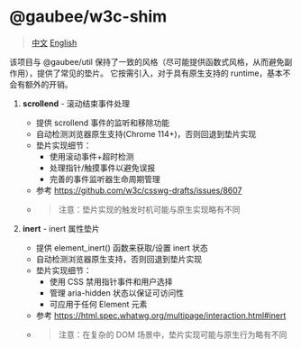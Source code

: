 # @gaubee/w3c-shim

> [中文](./README-zh.md) [English](./README.md)

该项目与 @gaubee/util 保持了一致的风格（尽可能提供函数式风格，从而避免副作用），提供了常见的垫片。
它按需引入，对于具有原生支持的 runtime，基本不会有额外的开销。

1. **scrollend** - 滚动结束事件处理
   - 提供 scrollend 事件的监听和移除功能
   - 自动检测浏览器原生支持(Chrome 114+)，否则回退到垫片实现
   - 垫片实现细节：
     - 使用滚动事件+超时检测
     - 处理指针/触摸事件以避免误报
     - 完善的事件监听器生命周期管理
   - 参考 https://github.com/w3c/csswg-drafts/issues/8607
   - > 注意：垫片实现的触发时机可能与原生实现略有不同

2. **inert** - inert 属性垫片
   - 提供 element_inert() 函数来获取/设置 inert 状态
   - 自动检测浏览器原生支持，否则回退到垫片实现
   - 垫片实现细节：
     - 使用 CSS 禁用指针事件和用户选择
     - 管理 aria-hidden 状态以保证可访问性
     - 可应用于任何 Element 元素
   - 参考 https://html.spec.whatwg.org/multipage/interaction.html#inert
   - > 注意：在复杂的 DOM 场景中，垫片实现可能与原生行为略有不同
